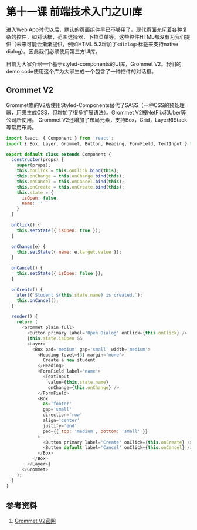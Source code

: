 # 第十一课 前端技术入门之UI库

进入Web App时代以后，默认的页面组件早已不够用了。现代页面充斥着各种复杂的控件，如对话框，范围选择器，下拉菜单等。这些控件HTML都没有为我们提供（未来可能会渐渐提供，例如HTML 5.2增加了`<dialog>`标签来支持native dialog）。因此我们必须使用第三方UI库。

目前为大家介绍一个基于styled-components的UI库，Grommet V2。我们的demo code使用这个库为大家生成一个包含了一种控件的对话框。

## Grommet V2
Grommet库的V2版使用Styled-Components替代了SASS（一种CSS的预处理器，用来生成CSS，但增加了很多扩展语法）。Grommet V2被NetFlix和Uber等公司所使用。
Grommet V2还增加了布局元素，支持Box，Grid，Layer和Stack等常用布局。
```javascript
import React, { Component } from 'react';
import { Box, Layer, Grommet, Button, Heading, FormField, TextInput } from 'grommet';

export default class extends Component {
  constructor(props) {
    super(props);
    this.onClick = this.onClick.bind(this);
    this.onChange = this.onChange.bind(this);
    this.onCancel = this.onCancel.bind(this);
    this.onCreate = this.onCreate.bind(this);
    this.state = {
      isOpen: false,
      name: ''
    }
  }

  onClick() {
    this.setState({ isOpen: true });
  }

  onChange(e) {
    this.setState({ name: e.target.value });
  }

  onCancel() {
    this.setState({ isOpen: false });
  }

  onCreate() {
    alert(`Student ${this.state.name} is created.`);
    this.onCancel();
  }

  render() {
    return (
      <Grommet plain full>
        <Button primary label='Open Dialog' onClick={this.onClick} />
        {this.state.isOpen &&
        <Layer>
          <Box pad='medium' gap='small' width='medium'>
            <Heading level={3} margin='none'>
              Create a new student
            </Heading>
            <FormField label='name'>
              <TextInput
                value={this.state.name}
                onChange={this.onChange} />
            </FormField>
            <Box
              as='footer'
              gap='small'
              direction='row'
              align='center'
              justify='end'
              pad={{ top: 'medium', bottom: 'small' }}
            >
              <Button primary label='Create' onClick={this.onCreate} />
              <Button default label='Cancel' onClick={this.onCancel} />
            </Box>
          </Box>
        </Layer>}
      </Grommet>
    );
  }
}
```

## 参考资料
1. [Grommet V2官网](https://v2.grommet.io/)

